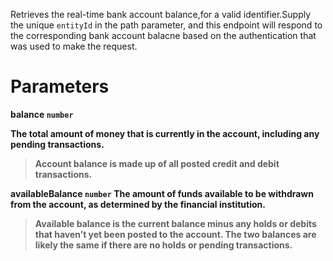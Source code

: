 Retrieves the real-time bank account balance,for a valid identifier.Supply the unique `entityId` in the path parameter, and this endpoint will respond to the corresponding bank account balacne based on the authentication that was used to make the request.

# Parameters

<strong>balance<strong> `number`

The total amount of money that is currently in the account, including any pending transactions.

> Account balance is made up of all posted credit and debit transactions.

<strong>availableBalance<strong> `number`
The amount of funds available to be withdrawn from the account, as determined by the financial institution.

> Available balance is the current balance minus any holds or debits that haven’t yet been posted to the account. The two balances are likely the same if there are no holds or pending transactions.